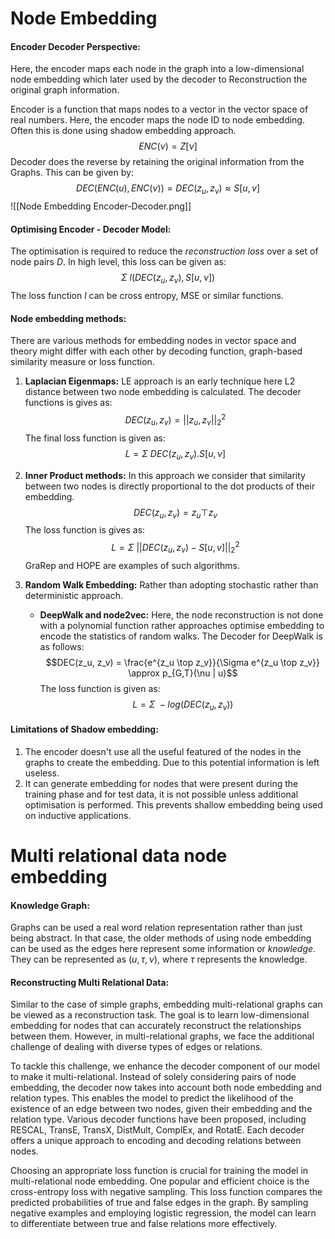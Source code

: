 # Node Embedding

#### Encoder Decoder Perspective:
Here, the encoder maps each node in the graph into a low-dimensional node embedding which later used by the decoder to Reconstruction the original graph information.

Encoder is a function that maps nodes to a vector in the vector space of real numbers. Here, the encoder maps the node ID to node embedding. Often this is done using shadow embedding approach. $$ENC(\nu) = Z[\nu]$$
Decoder does the reverse by retaining the original information from the Graphs. This can be given by: $$DEC(ENC(u), ENC(\nu)) = DEC(z_u, z_v) \approx S[u,v]$$
![[Node Embedding Encoder-Decoder.png]]

#### Optimising Encoder - Decoder Model:
The optimisation is required to reduce the *reconstruction loss* over a set of node pairs *D*. In high level, this loss can be given as: $$\Sigma \ l(DEC(z_u, z_\nu), S[u, \nu])$$
The loss function *l* can be cross entropy, MSE or similar functions. 

#### Node embedding methods:
There are various methods for embedding nodes in vector space and theory might differ with each other by decoding function, graph-based similarity measure or loss function. 

1. **Laplacian Eigenmaps:** LE approach is an early technique here L2 distance between two node embedding is calculated. The decoder functions is gives as: $$DEC(z_u, z_v) = ||z_u, z_v||^2_2$$ The final loss function is given as: $$L = \Sigma \ DEC(z_u, z_v) . S[u, \nu]$$
2. **Inner Product methods:** In this approach we consider that similarity between two nodes is directly proportional to the dot products of their embedding. $$DEC(z_u, z_v) = z_u \top z_v$$ The loss function is gives as: $$L = \Sigma \ ||DEC(z_u, z_v) - S[u,v]||^2_2$$ GraRep and HOPE are examples of such algorithms.
   
3. **Random Walk Embedding:** Rather than adopting stochastic rather than deterministic approach.
   - **DeepWalk and node2vec:** Here, the node reconstruction is not done with a polynomial function rather approaches optimise embedding to encode the statistics of random walks. The Decoder for DeepWalk is as follows: $$DEC(z_u, z_v) = \frac{e^{z_u \top z_v}}{\Sigma e^{z_u \top z_v}} \approx p_{G,T}(\nu | u)$$ The loss function is given as: $$L = \Sigma \ -log(DEC(z_u, z_v))$$
#### Limitations of Shadow embedding:
1. The encoder doesn't use all the useful featured of the nodes in the graphs to create the embedding. Due to this potential information is left useless.
2. It can generate embedding for nodes that were present during the training phase and for test data, it is not possible unless additional optimisation is performed. This prevents shallow embedding being used on inductive applications.

# Multi relational data node embedding

#### Knowledge Graph:
Graphs can be used a real word relation representation rather than just being abstract. In that case, the older methods of using node embedding can be used as the edges here represent some information or *knowledge*. They can be represented as $(u, \tau, \nu)$, where $\tau$ represents the knowledge.  

#### Reconstructing Multi Relational Data:
Similar to the case of simple graphs, embedding multi-relational graphs can be viewed as a reconstruction task. The goal is to learn low-dimensional embedding for nodes that can accurately reconstruct the relationships between them. However, in multi-relational graphs, we face the additional challenge of dealing with diverse types of edges or relations.

To tackle this challenge, we enhance the decoder component of our model to make it multi-relational. Instead of solely considering pairs of node embedding, the decoder now takes into account both node embedding and relation types. This enables the model to predict the likelihood of the existence of an edge between two nodes, given their embedding and the relation type. Various decoder functions have been proposed, including RESCAL, TransE, TransX, DistMult, ComplEx, and RotatE. Each decoder offers a unique approach to encoding and decoding relations between nodes.

Choosing an appropriate loss function is crucial for training the model in multi-relational node embedding. One popular and efficient choice is the cross-entropy loss with negative sampling. This loss function compares the predicted probabilities of true and false edges in the graph. By sampling negative examples and employing logistic regression, the model can learn to differentiate between true and false relations more effectively.